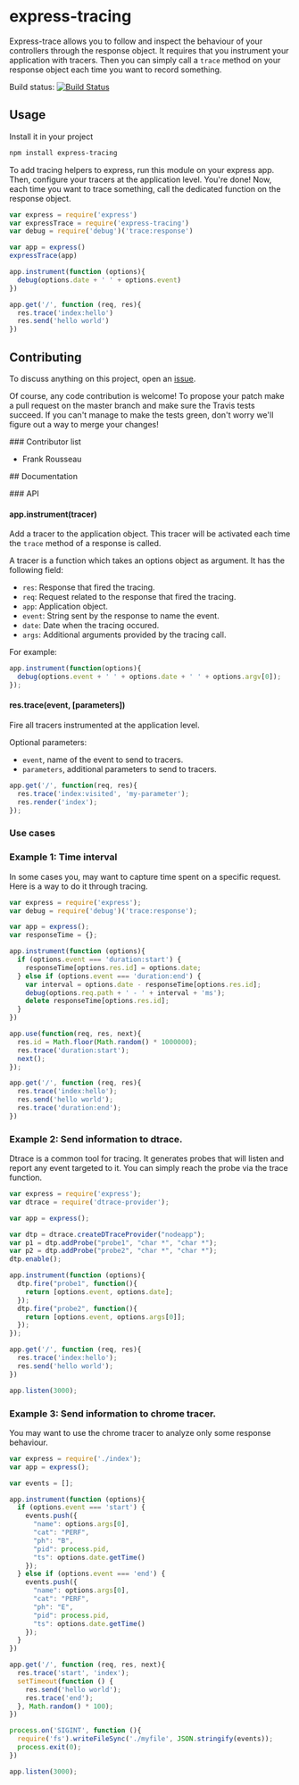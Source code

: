 # express-tracing

Express-trace allows you to follow and inspect the
behaviour of your controllers through the response object.  It requires that
you instrument your application with tracers. Then you can simply call a
`trace` method on your response object each time you want to record something.

Build status: [![Build Status](https://travis-ci.org/frankrousseau/express-tracing.png?branch=master)](https://travis-ci.org/frankrousseau/express-tracing)

## Usage 

Install it in your project

```bash
npm install express-tracing
```

To add tracing helpers to express, run this module on your express app.
Then, configure your tracers at the application level. You're done! Now, each
time you want to trace something, call the dedicated function on the response
object.


```javascript
var express = require('express')
var expressTrace = require('express-tracing')
var debug = require('debug')('trace:response')

var app = express()
expressTrace(app)

app.instrument(function (options){
  debug(options.date + ' ' + options.event)
})

app.get('/', function (req, res){
  res.trace('index:hello')
  res.send('hello world')
})
```


## Contributing

To discuss anything on this project, open an [issue](https://github.com/frankrousseau/express-tracing/issues).

Of course, any code contribution is welcome! To propose your patch make a pull
request on the master branch and make sure the Travis tests succeed. If you
can't manage to make the tests green, don't worry we'll figure out a way to
merge your changes!

### Contributor list

* Frank Rousseau


## Documentation

### API

#### app.instrument(tracer)

Add a tracer to the application object. This tracer will be activated each time
the `trace` method of a response is called.

A tracer is a function which takes an options object as argument. It has the
following field:

* `res`: Response that fired the tracing.
* `req`: Request related to the response that fired the tracing.
* `app`: Application object.
* `event`: String sent by the response to name the event.
* `date`: Date when the tracing occured.
* `args`: Additional arguments provided by the tracing call.

For example:

```js
app.instrument(function(options){
  debug(options.event + ' ' + options.date + ' ' + options.argv[0]);
});
```

#### res.trace(event, [parameters])

Fire all tracers instrumented at the application level.

Optional parameters:

- `event`, name of the event to send to tracers.
- `parameters`, additional parameters to send to tracers.

```js
app.get('/', function(req, res){
  res.trace('index:visited', 'my-parameter');
  res.render('index');
});
```


### Use cases


### Example 1: Time interval

In some cases you, may want to capture time spent on a specific request. Here
is a way to do it through tracing.

```js
var express = require('express');
var debug = require('debug')('trace:response');

var app = express();
var responseTime = {};

app.instrument(function (options){
  if (options.event === 'duration:start') {
    responseTime[options.res.id] = options.date;
  } else if (options.event === 'duration:end') {
    var interval = options.date - responseTime[options.res.id];
    debug(options.req.path + ' - ' + interval + 'ms');
    delete responseTime[options.res.id];
  }
})

app.use(function(req, res, next){
  res.id = Math.floor(Math.random() * 1000000);
  res.trace('duration:start');
  next();
});

app.get('/', function (req, res){
  res.trace('index:hello');
  res.send('hello world');
  res.trace('duration:end');
})
```

### Example 2: Send information to dtrace.

Dtrace is a common tool for tracing. It generates probes that will listen and
report any event targeted to it. You can simply reach the probe via the trace
function.

```js
var express = require('express');
var dtrace = require('dtrace-provider');

var app = express();

var dtp = dtrace.createDTraceProvider("nodeapp");
var p1 = dtp.addProbe("probe1", "char *", "char *");
var p2 = dtp.addProbe("probe2", "char *", "char *");
dtp.enable();

app.instrument(function (options){
  dtp.fire("probe1", function(){
    return [options.event, options.date];
  });
  dtp.fire("probe2", function(){
    return [options.event, options.args[0]];
  });
});

app.get('/', function (req, res){
  res.trace('index:hello');
  res.send('hello world');
})

app.listen(3000);
```

### Example 3: Send information to chrome tracer.

You may want to use the chrome tracer to analyze only some response behaviour.

```js
var express = require('./index');
var app = express();

var events = [];

app.instrument(function (options){
  if (options.event === 'start') {
    events.push({
      "name": options.args[0],
      "cat": "PERF",
      "ph": "B",
      "pid": process.pid,
      "ts": options.date.getTime()
    });
  } else if (options.event === 'end') {
    events.push({
      "name": options.args[0],
      "cat": "PERF",
      "ph": "E",
      "pid": process.pid,
      "ts": options.date.getTime()
    });
  }
})

app.get('/', function (req, res, next){
  res.trace('start', 'index');
  setTimeout(function () {
    res.send('hello world');
    res.trace('end');
  }, Math.random() * 100);
})

process.on('SIGINT', function (){
  require('fs').writeFileSync('./myfile', JSON.stringify(events));
  process.exit(0);
})

app.listen(3000);
```
